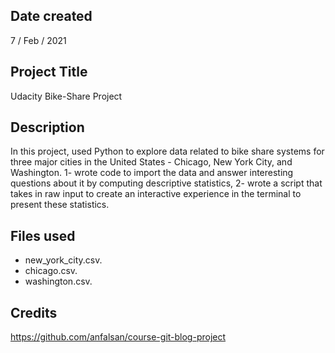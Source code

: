 ## Date created

7 / Feb / 2021

## Project Title

Udacity Bike-Share Project

## Description

In this project, used Python to explore data related to bike share systems for three major cities in the United States - Chicago, New York City, and Washington. 1- wrote code to import the data and answer interesting questions about it by computing descriptive statistics, 2- wrote a script that takes in raw input to create an interactive experience in the terminal to present these statistics.

## Files used

* new_york_city.csv.
* chicago.csv.
* washington.csv.

## Credits

https://github.com/anfalsan/course-git-blog-project
